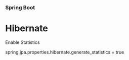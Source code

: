 ### Spring Boot

# Hibernate

Enable Statistics

spring.jpa.properties.hibernate.generate_statistics = true
